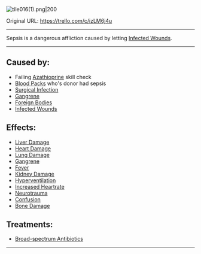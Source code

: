![tile016(1).png\|200](/Blood/Sepsis%20-%20Attachments/6718845db30472d958dd7adb.png)

Original URL: https://trello.com/c/izLM6j4u

---

Sepsis is a dangerous affliction caused by letting [Infected Wounds](../Any%20bodypart/Infected%20Wounds.md).

---

## Caused by:

- Failing [Azathioprine](../Items/Azathioprine.md) skill check
- [Blood Packs](../Items/Blood%20Packs.md) who's donor had sepsis
- [Surgical Infection](../Surgery%20Plus%20Expansion/Surgical%20Infection.md)
- [Gangrene](../Extremities/Gangrene.md)
- [Foreign Bodies](../Any%20bodypart/Foreign%20Bodies.md)
- [Infected Wounds](../Any%20bodypart/Infected%20Wounds.md)

## Effects:

- [Liver Damage](../Torso/Liver%20Damage.md)
- [Heart Damage](../Heart/Heart%20Damage.md)
- [Lung Damage](../Lungs/Lung%20Damage.md)
- [Gangrene](../Extremities/Gangrene.md)
- [Fever](../Symptoms/Fever.md)
- [Kidney Damage](../Torso/Kidney%20Damage.md)
- [Hyperventilation](../Lungs/Hyperventilation.md)
- [Increased Heartrate](../Symptoms/Increased%20Heartrate.md)
- [Neurotrauma](../Head_Brain/Neurotrauma.md)
- [Confusion](../Symptoms/Confusion%201.md)
- [Bone Damage](../Bones/Bone%20Damage.md)

## Treatments:

- [Broad-spectrum Antibiotics](../Items/Broad-spectrum%20Antibiotics.md)

---

